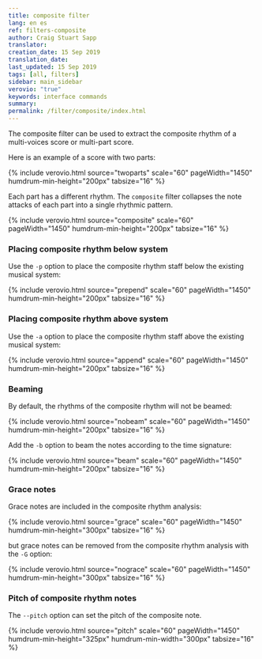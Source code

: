 ```yaml
---
title: composite filter
lang: en es
ref: filters-composite
author: Craig Stuart Sapp
translator: 
creation_date: 15 Sep 2019
translation_date: 
last_updated: 15 Sep 2019
tags: [all, filters]
sidebar: main_sidebar
verovio: "true"
keywords: interface commands 
summary: 
permalink: /filter/composite/index.html
---
```


The composite filter can be used to extract the composite rhythm of a multi-voices score or multi-part score.

Here is an example of a score with two parts:

{% include verovio.html
	source="twoparts"
	scale="60"
	pageWidth="1450"
	humdrum-min-height="200px"
	tabsize="16"
%}
<script type="text/x-humdrum" id="twoparts">
**kern	**kern
*M4/4	*M4/4
4c	2c
4d	.
2e	4d
.	4e
=	=
*-	*-
</script>

Each part has a different rhythm.  The `composite` filter collapses the note attacks of each part into
a single rhythmic pattern.

{% include verovio.html
	source="composite"
	scale="60"
	pageWidth="1450"
	humdrum-min-height="200px"
	tabsize="16"
%}
<script type="text/x-humdrum" id="composite">
!!!filter: composite
**kern	**kern
*M4/4	*M4/4
4c	2c
4d	.
2e	4d
.	4e
=	=
*-	*-
</script>


### Placing composite rhythm below system ###

Use the `-p` option to place the composite rhythm staff below the existing musical system:

{% include verovio.html
	source="prepend"
	scale="60"
	pageWidth="1450"
	humdrum-min-height="200px"
	tabsize="16"
%}
<script type="text/x-humdrum" id="prepend">
!!!filter: composite -p
**kern	**kern
*M4/4	*M4/4
4c	2c
4d	.
2e	4d
.	4e
=	=
*-	*-
</script>


### Placing composite rhythm above system ###

Use the `-a` option to place the composite rhythm staff above the existing musical system:

{% include verovio.html
	source="append"
	scale="60"
	pageWidth="1450"
	humdrum-min-height="200px"
	tabsize="16"
%}
<script type="text/x-humdrum" id="append">
!!!filter: composite -a
**kern	**kern
*M4/4	*M4/4
4c	2c
4d	.
2e	4d
.	4e
=	=
*-	*-
</script>


### Beaming ### 

By default, the rhythms of the composite rhythm will not be beamed:

{% include verovio.html
	source="nobeam"
	scale="60"
	pageWidth="1450"
	humdrum-min-height="200px"
	tabsize="16"
%}
<script type="text/x-humdrum" id="nobeam">
!!!filter: composite -p
**kern	**kern
*M4/4	*M4/4
4c	2c
16dL	.
8d	.
16dJ	.
2e	8dL
.	8dJ
.	4e
=	=
*-	*-
</script>


Add the `-b` option to beam the notes according to the time signature:

{% include verovio.html
	source="beam"
	scale="60"
	pageWidth="1450"
	humdrum-min-height="200px"
	tabsize="16"
%}
<script type="text/x-humdrum" id="beam">
!!!filter: composite -pb
**kern	**kern
*M4/4	*M4/4
4c	2c
16dL	.
8d	.
16dJ	.
2e	8dL
.	8dJ
.	4e
=	=
*-	*-
</script>


### Grace notes ### 

Grace notes are included in the composite rhythm analysis:

{% include verovio.html
	source="grace"
	scale="60"
	pageWidth="1450"
	humdrum-min-height="300px"
	tabsize="16"
%}
<script type="text/x-humdrum" id="grace">
!!!filter: composite -pb
**kern	**kern
*M4/4	*M4/4
.	16qdL
.	16qdJ
4c	2c
16dL	.
8d	.
16dJ	.
8qf	.
2e	8dL
.	8dJ
.	4e
=	=
*-	*-
</script>


but grace notes can be removed from the composite rhythm analysis with the `-G` option:

{% include verovio.html
	source="nograce"
	scale="60"
	pageWidth="1450"
	humdrum-min-height="300px"
	tabsize="16"
%}
<script type="text/x-humdrum" id="nograce">
!!!filter: composite -pbG
**kern	**kern
*M4/4	*M4/4
.	16qdL
.	16qdJ
4c	2c
16dL	.
8d	.
16dJ	.
8qf	.
2e	8dL
.	8dJ
.	4e
=	=
*-	*-
</script>


### Pitch of composite rhythm notes ###

The `--pitch` option can set the pitch of the composite note.

{% include verovio.html
	source="pitch"
	scale="60"
	pageWidth="1450"
	humdrum-min-height="325px"
	humdrum-min-width="300px"
	tabsize="16"
%}
<script type="text/x-humdrum" id="pitch">
!!!filter: composite -pbG --pitch f#
**kern	**kern
*k[f#]	*k[f#]
*M4/4	*M4/4
=1	=1
.	16qdL
.	16qdJ
4c	2c
16dL	.
8d	.
16dJ	.
8qf#	.
2e	8dL
.	8dJ
.	4e
=	=
*-	*-
</script>

